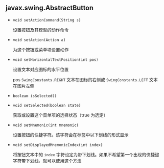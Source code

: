 ## javax.swing.AbstractButton

* `void setActionCommand(String s)`

    设置按钮及其模型的动作命令
    
* `void setAction(Action a)`

    为这个按钮或菜单项设置动作
    
* `void setHorizontalTextPosition(int pos)`

    设置文本对应图标的水平位置
    
    pos     `SwingConstants.RIGHT` 文本在图标的右侧或 `SwingConstants.LEFT` 文本在图片左侧
    
* `boolean isSelected()`

* `void setSelected(boolean state)`

    获取或设置这个菜单项的选择状态（true 为选定）
    
* `void setMnemonic(int mnemonic)`

    设置按钮的快捷字符。该字符会在标签中以下划线的形式显示
    
* `void setDisplayedMnemonicIndex(int index)`

    将按钮文本中的 `index` 字符设定为带下划线。如果不希望第一个出现的快捷键字符带下划线，就可以使用这个方法